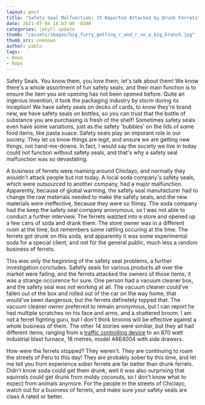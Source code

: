 ```yaml
---
layout: post
title: "Safety Seal Malfunction: 15 Reported Attacked by Drunk Ferrets"
date: 2021-07-04 18:03:00 -0500
categories: jekyll update
thumb: "/assets/images/big_furry_getting_r_and_r_on_a_big_branch.jpg"
thumb_src: unknown
author: pablo
tags:
- News
- Rops
---
```


Safety Seals. You know them, you love them, let's talk about them! We know there's a whole assortment of fun safety seals, and their main function is to ensure the
item you are opening has not been opened before. Quite an ingenius invention, it took the packaging industry by storm during its inception! We have safety seals
on decks of cards, to know they're brand new, we have safety seals on bottles, so you can trust that the bottle of substance you are purchasing is fresh of the shelf!
Sometimes safety seals even have some variations, just as the safety 'bubbles' on the lids of some food items, like pasta suace. Safety seals play an imporant role in
our society. They let us know things are legit, and ensure we are getting new things, not hand-me-downs. In fact, I would say the society we live in today could not
function without safety seals, and that's why a safety seal malfunction was so devastating.

A business of ferrets were roaming around Chiclayo, and normally they wouldn't attack people but not today. A local soda company's safety seals, which were outsourced
to another company, had a major malfunction. Apparently, because of global warming, the safety seal manufacturer had to change the raw materials needed to make the
safety seals, and the new materials were ineffective, because they were so flimsy. The soda company had the keep the safety seal company anonymous, so I was not able
to conduct a further interview. The ferrets walzted into a store and opened up a few cans of soda and drank them. The store owner was in a different room at the time,
but remembers some rattling occuring at the time. The ferrets got drunk on this soda, and apparently it was some experimental soda for a special client, and not for
the general public, much less a random business of ferrets.

This was only the beginning of the safety seal problems, a further investigation concludes. Safetly seals for various products all over the market were failing, and
the ferrets attacked the owners of those items, it was a strange occurence for sure. One person had a vacuum cleaner box, and the safety seal was not working at all.
The vacuum cleaner could've fallen out of the box and rolled out of the car on the way home, that would've been dangerous, but the ferrets definetely topped that.
The vacuum cleaner owner preferred to remain anonymous, but I can report he had multiple scratches on his face and arms, and a shattered broom. I am not a ferret
fighting guru, but I don't think brooms will be effective against a whole business of them. The other 14 stories were similiar, but they all had different items,
ranging from a [traffic controlling device](https://hecrenews.github.io/jekyll/update/2020/08/09/man-invents-device-that-turns-traffic-light-from-red-to-green.html)
to an 870 watt industrial blast furnace, 18 metres, model ARE4004 with side drawers.

How were the ferrets stopped? They weren't. They are continuing to roam the streets of Peru to this day! They are probably sober by this time, and let me tell you from
experience sober ferrets are far better than drunk ferrets. Didn't know soda could get them drunk, well it was also surprising that squirrels could get drunk from
moldy coconuts, so I don't know what to expect from animals anymore. For the people in the streets of Chiclayo, watch out for a business of ferrets, and make sure
your safety seals are class A rated or better.
